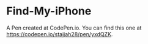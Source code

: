# Find-My-iPhone
A Pen created at CodePen.io. You can find this one at https://codepen.io/stajjah28/pen/yxdQZK.

 
